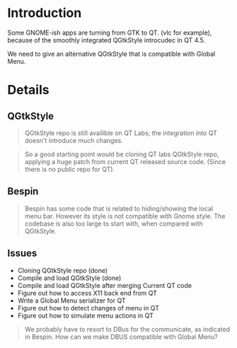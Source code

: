 # Introduction #

Some GNOME-ish apps are turning from GTK to QT. (vlc for example), because of the smoothly integrated QGtkStyle introcudec in QT 4.5.

We need to give an alternative QGtkStyle that is compatible with Global Menu.

# Details #

## QGtkStyle ##
> QGtkStyle repo is still availible on QT Labs; the integration into QT doesn't introduce much changes.

> So a good starting point would be cloning QT labs QGtkStyle repo, applying a huge patch from current QT released source code. (Since there is no public repo for QT).

## Bespin ##
> Bespin has some code that is related to hiding/showing the local menu bar. However its style is not compatible with Gnome style. The codebase is also too large to start with, when compared with QGtkStyle.

## Issues ##
  * Cloning QGtkStyle repo (done)
  * Compile and load QGtkStyle (done)
  * Compile and load QGtkStyle after merging Current QT code
  * Figure out how to access X11 back end from QT
  * Write a Global Menu serializer for QT
  * Figure out how to detect changes of menu in QT
  * Figure out how to simulate menu actions in QT

> We probably have to resort to DBus for the communicate, as indicated in Bespin.
> How can we make DBUS compatible with Global Menu?